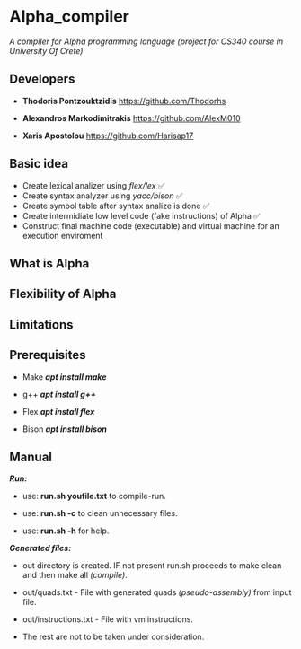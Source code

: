 # Alpha_compiler
*A compiler for *Alpha* programming language (project for CS340 course in University Of Crete)*
## Developers

- **Thodoris Pontzouktzidis** https://github.com/Thodorhs

- **Alexandros Markodimitrakis** https://github.com/AlexM010

- **Xaris Apostolou** https://github.com/Harisap17

## Basic idea
- Create lexical analizer using *flex/lex*  ✅
- Create syntax analyzer using *yacc/bison* ✅
- Create symbol table after syntax analize is done  ✅
- Create intermidiate low level code (fake instructions) of Alpha ✅
- Construct final machine code (executable) and virtual machine for an execution enviroment
## What is Alpha
## Flexibility of Alpha
## Limitations
## Prerequisites
- Make ***apt install make***

- g++ ***apt install g++***

- Flex ***apt install flex***

- Bison ***apt install bison***

## Manual
***Run:***
- use: **run.sh youfile.txt** to compile-run.

- use: **run.sh -c** to clean unnecessary files.

- use: **run.sh -h** for help.

***Generated files:***
- out directory is created. IF not present run.sh proceeds to make clean and then make all *(compile)*.

- out/quads.txt - File with generated quads *(pseudo-assembly)* from input file.

- out/instructions.txt -  File with vm instructions.

- The rest are not to be taken under consideration.

